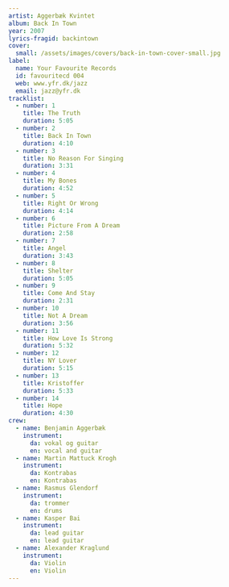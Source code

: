 ```yaml
---
artist: Aggerbæk Kvintet
album: Back In Town
year: 2007
lyrics-fragid: backintown
cover:
  small: /assets/images/covers/back-in-town-cover-small.jpg
label:
  name: Your Favourite Records
  id: favouritecd 004
  web: www.yfr.dk/jazz
  email: jazz@yfr.dk
tracklist:
  - number: 1
    title: The Truth
    duration: 5:05
  - number: 2
    title: Back In Town
    duration: 4:10
  - number: 3
    title: No Reason For Singing
    duration: 3:31
  - number: 4
    title: My Bones
    duration: 4:52
  - number: 5
    title: Right Or Wrong
    duration: 4:14
  - number: 6
    title: Picture From A Dream
    duration: 2:58
  - number: 7
    title: Angel
    duration: 3:43
  - number: 8
    title: Shelter
    duration: 5:05
  - number: 9
    title: Come And Stay
    duration: 2:31
  - number: 10
    title: Not A Dream
    duration: 3:56
  - number: 11
    title: How Love Is Strong
    duration: 5:32
  - number: 12
    title: NY Lover
    duration: 5:15
  - number: 13
    title: Kristoffer
    duration: 5:33
  - number: 14
    title: Hope
    duration: 4:30
crew:
  - name: Benjamin Aggerbæk
    instrument:
      da: vokal og guitar
      en: vocal and guitar
  - name: Martin Mattuck Krogh
    instrument:
      da: Kontrabas
      en: Kontrabas
  - name: Rasmus Glendorf
    instrument:
      da: trommer
      en: drums
  - name: Kasper Bai
    instrument:
      da: lead guitar
      en: lead guitar
  - name: Alexander Kraglund
    instrument:
      da: Violin
      en: Violin
---      
```

